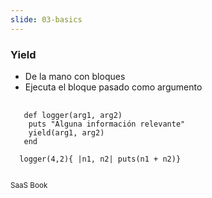 ```yaml
---
slide: 03-basics
---
```

### Yield

- De la mano con bloques
- Ejecuta el bloque pasado como argumento

<pre>
  <code class="language-ruby">
   def logger(arg1, arg2)
    puts "Alguna información relevante"
    yield(arg1, arg2)
   end

  logger(4,2){ |n1, n2| puts(n1 + n2)}
  </code>
</pre>
<small>SaaS Book</small>
